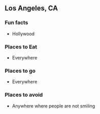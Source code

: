 ## Los Angeles, CA

### Fun facts
- Hollywood

### Places to Eat
- Everywhere

### Places to go
- Everywhere

### Places to avoid
- Anywhere where people are not smiling
